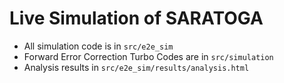 # Live Simulation of SARATOGA

- All simulation code is in `src/e2e_sim`
- Forward Error Correction Turbo Codes are in `src/simulation`
- Analysis results in `src/e2e_sim/results/analysis.html`
